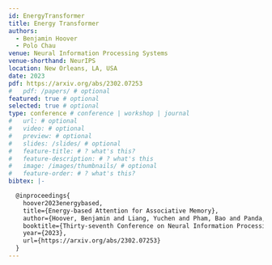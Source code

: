 ```yaml
---
id: EnergyTransformer
title: Energy Transformer
authors:
  - Benjamin Hoover
  - Polo Chau
venue: Neural Information Processing Systems
venue-shorthand: NeurIPS
location: New Orleans, LA, USA
date: 2023
pdf: https://arxiv.org/abs/2302.07253
#   pdf: /papers/ # optional
featured: true # optional
selected: true # optional
type: conference # conference | workshop | journal
#   url: # optional
#   video: # optional
#   preview: # optional
#   slides: /slides/ # optional
#   feature-title: # ? what's this?
#   feature-description: # ? what's this
#   image: /images/thumbnails/ # optional
#   feature-order: # ? what's this?
bibtex: |-

  @inproceedings{
    hoover2023energybased,
    title={Energy-based Attention for Associative Memory},
    author={Hoover, Benjamin and Liang, Yuchen and Pham, Bao and Panda, Rameswar and Strobelt, Hendrik and Chau, Duen Horng and Zaki, Mohammed J. and Krotov, Dmitry},
    booktitle={Thirty-seventh Conference on Neural Information Processing Systems},
    year={2023},
    url={https://arxiv.org/abs/2302.07253}
  }
---
```



